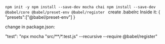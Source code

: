 `npm init -y
npm install --save-dev mocha chai
npm install --save-dev @babel/core @babel/preset-env @babel/register
`
create .babelrc
Inside it:
{
    "presets":["@babel/preset-env"]
}

change in package.json:

"test": "npx mocha \"src/**/*.test.js\" --recursive --require @babel/register"